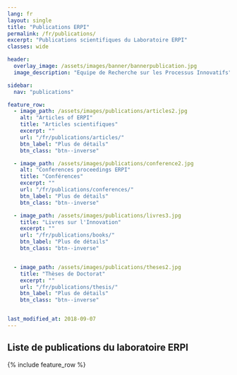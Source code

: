 ```yaml
---
lang: fr
layout: single
title: "Publications ERPI"
permalink: /fr/publications/
excerpt: "Publications scientifiques du Laboratoire ERPI"
classes: wide

header:
  overlay_image: /assets/images/banner/bannerpublication.jpg
  image_description: "Equipe de Recherche sur les Processus Innovatifs"

sidebar:
  nav: "publications"      

feature_row:
  - image_path: /assets/images/publications/articles2.jpg
    alt: "Articles of ERPI"
    title: "Articles scientifiques"
    excerpt: ""
    url: "/fr/publications/articles/"
    btn_label: "Plus de détails"
    btn_class: "btn--inverse"

  - image_path: /assets/images/publications/conference2.jpg
    alt: "Conferences proceedings ERPI"
    title: "Conférences"
    excerpt: ""
    url: "/fr/publications/conferences/"
    btn_label: "Plus de détails"
    btn_class: "btn--inverse"

  - image_path: /assets/images/publications/livres3.jpg
    title: "Livres sur l'Innovation"
    excerpt: ""
    url: "/fr/publications/books/"
    btn_label: "Plus de détails"
    btn_class: "btn--inverse"


  - image_path: /assets/images/publications/theses2.jpg
    title: "Thèses de Doctorat"
    excerpt: ""
    url: "/fr/publications/thesis/"
    btn_label: "Plus de détails"
    btn_class: "btn--inverse"


last_modified_at: 2018-09-07
---
```



## Liste de publications du laboratoire ERPI


{% include feature_row %}



